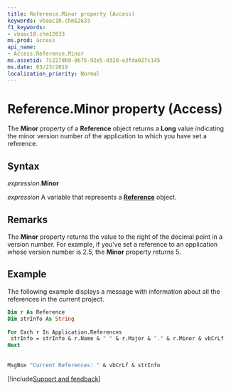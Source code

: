 ```yaml
---
title: Reference.Minor property (Access)
keywords: vbaac10.chm12633
f1_keywords:
- vbaac10.chm12633
ms.prod: access
api_name:
- Access.Reference.Minor
ms.assetid: 7c227db9-9b75-92e5-d32d-e3fda027c145
ms.date: 03/23/2019
localization_priority: Normal
---
```



# Reference.Minor property (Access)

The **Minor** property of a **Reference** object returns a **Long** value indicating the minor version number of the application to which you have set a reference.


## Syntax

_expression_.**Minor**

_expression_ A variable that represents a **[Reference](Access.Reference.md)** object.


## Remarks

The **Minor** property returns the value to the right of the decimal point in a version number. For example, if you've set a reference to an application whose version number is 2.5, the **Minor** property returns 5.


## Example

The following example displays a message with information about all the references in the current project.

```vb
Dim r As Reference 
Dim strInfo As String 
 
For Each r In Application.References 
 strInfo = strInfo & r.Name & " " & r.Major & "." & r.Minor & vbCrLf 
Next 
 
 
MsgBox "Current References: " & vbCrLf & strInfo
```




[!include[Support and feedback](~/includes/feedback-boilerplate.md)]